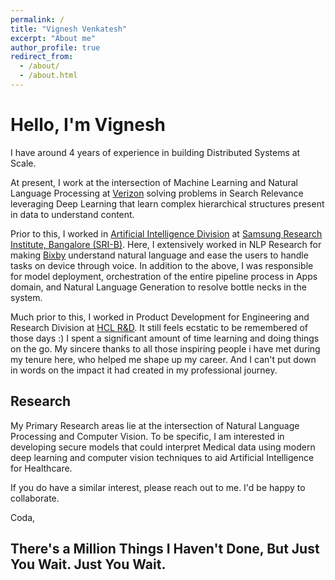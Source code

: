 ```yaml
---
permalink: /
title: "Vignesh Venkatesh"
excerpt: "About me"
author_profile: true
redirect_from: 
  - /about/
  - /about.html
---
```

# Hello, I'm Vignesh

I have around 4 years of experience in building Distributed Systems at Scale.

At present, I work at the intersection of Machine Learning and Natural Language Processing at [Verizon](https://www.verizon.com/) solving problems in Search Relevance leveraging Deep Learning that learn complex hierarchical structures present in data to understand content.

Prior to this, I worked in [Artificial Intelligence Division](https://research.samsung.com/artificial-intelligence) at [Samsung Research Institute, Bangalore (SRI-B)](https://research.samsung.com/sri-b).
Here, I extensively worked in NLP Research for making [Bixby](https://www.samsung.com/global/galaxy/apps/bixby/) understand natural language and ease the users to handle tasks on device through voice. 
In addition to the above, I was responsible for model deployment, orchestration of the entire pipeline process in Apps domain, and Natural Language Generation to resolve bottle necks in the system.

Much prior to this, I worked in Product Development for Engineering and Research Division at [HCL R&D](https://www.hcltech.com/engineering-rd-services). 
It still feels ecstatic to be remembered of those days :) 
I spent a significant amount of time learning and doing things on the go.
My sincere thanks to all those inspiring people i have met during my tenure here, who helped me shape up my career.
And I can't put down in words on the impact it had created in my professional journey.


## Research

My Primary Research areas lie at the intersection of Natural Language Processing and Computer Vision.
To be specific, I am interested in developing secure models that could interpret Medical data using 
modern deep learning and computer vision techniques to aid Artificial Intelligence for Healthcare.

If you do have a similar interest, please reach out to me. I'd be happy to collaborate.

Coda,
## There's a Million Things I Haven't Done, But Just You Wait. Just You Wait.
